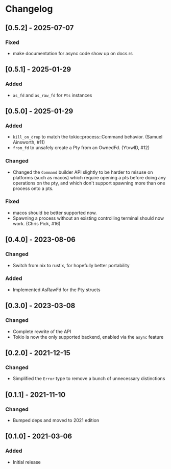 # Changelog

## [0.5.2] - 2025-07-07

### Fixed

* make documentation for async code show up on docs.rs

## [0.5.1] - 2025-01-29

### Added

* `as_fd` and `as_raw_fd` for `Pts` instances

## [0.5.0] - 2025-01-29

### Added

* `kill_on_drop` to match the tokio::process::Command behavior. (Samuel
  Ainsworth, #11)
* `from_fd` to unsafely create a Pty from an OwnedFd. (YtvwlD, #12)

### Changed

* Changed the `Command` builder API slightly to be harder to misuse on
  platforms (such as macos) which require opening a pts before doing any
  operations on the pty, and which don't support spawning more than one
  process onto a pts.

### Fixed

* macos should be better supported now.
* Spawning a process without an existing controlling terminal should now work.
  (Chris Pick, #16)

## [0.4.0] - 2023-08-06

### Changed

* Switch from nix to rustix, for hopefully better portability

### Added

* Implemented AsRawFd for the Pty structs

## [0.3.0] - 2023-03-08

### Changed

* Complete rewrite of the API
* Tokio is now the only supported backend, enabled via the `async` feature

## [0.2.0] - 2021-12-15

### Changed

* Simplified the `Error` type to remove a bunch of unnecessary distinctions

## [0.1.1] - 2021-11-10

### Changed

* Bumped deps and moved to 2021 edition

## [0.1.0] - 2021-03-06

### Added

* Initial release
